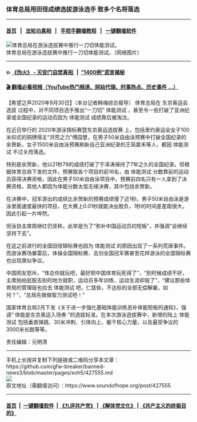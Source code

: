 ### 体育总局用田径成绩选拔游泳选手 致多个名将落选 
------------------------

#### [首页](https://github.com/gfw-breaker/banned-news3/blob/master/README.md) &nbsp;&nbsp;|&nbsp;&nbsp; [法轮功真相](https://github.com/begood0513/basic/blob/master/README.md)  &nbsp;&nbsp;|&nbsp;&nbsp; [手把手翻墙教程](https://github.com/gfw-breaker/guides/wiki)  &nbsp;&nbsp;|&nbsp;&nbsp; [一键翻墙软件](https://github.com/gfw-breaker/nogfw/blob/master/README.md)  



<div><img alt="体育总局在游泳选拔赛中推行一刀切体能测试。" src="https://img.soundofhope.org/2020-09/2020_0930_3762dd2aj00qhgknk000pc000f2008cm-1601522008001.jpg"/>
<br/><figcaption class="caption">
 体育总局在游泳选拔赛中推行一刀切体能测试。（网络图片）
</figcaption></div><hr/>

#### 💥 [《伪火》 - 天安门自焚真相 ](http://158.247.195.190:10000/videos/blog/weihuo.html)&nbsp; |&nbsp; [“1400例”谎言揭秘  ](http://158.247.195.190:10000/videos/blog/jiexi1400.html)

#### [ 🎬  翻墙必看视频（YouTube热门频道、网站代理、时事热点、历史事件 ...）](https://github.com/gfw-breaker/links/blob/master/banned.md)

<div><div class="Content__Wrapper sc-1bvya0-0 grZQxZ">
 <p class="meta-top">
  <span class="meta">
   【希望之声2020年9月30日】（本台记者韩梅综合报导）
  </span>
  体育总局在
  <ok href="/term/387934">
   东京奥运会选拔
  </ok>
  过程中，对不同项目选手推出“一刀切”
  <ok href="/term/387940">
   体能测试
  </ok>
  ，甚至令一些打破了亚洲纪录或全国纪录的运动员因为
  <ok href="/term/387940">
   体能测试
  </ok>
  成绩靠后被淘汰。
 </p>
 <p>
  在近日举行的
  <ok href="/term/387937">
   2020年游泳锦标赛暨东京奥运选拔赛
  </ok>
  上，包括里约奥运会女子100米仰式的铜牌得主“洪荒之力”傅园慧，在男子50米自由泳预赛中打破全国纪录的余贺新，女子1500米自由泳预赛刷新自己亚洲纪录的王简嘉禾等人，都因
  <ok href="/term/387940">
   体能测试
  </ok>
  不过关而落选。
 </p>
 <div class="AD_Embed__Wrap-sc-1xslmin-0 igMuqX module desktop">
  <div>
  </div>
 </div>
 <p>
  特别是余贺新，他以21秒79的成绩打破了宁泽涛保持了7年之久的全国纪录。但根据体育总局下发的文件，预赛取各个项目的前16名，由
  <ok href="/term/387940">
   体能测试
  </ok>
  分数靠前的运动员获得决赛资格，因此在男子50米自由泳项目中，预赛前四名只有一人拿到了决赛资格，其他人都因为体能分数太低无缘决赛，其中包括余贺新。
 </p>
 <p>
  在决赛中，冠军游出的成绩比余贺新的预赛成绩慢了近1秒。男子50米自由泳是游泳里面速度最快的项目，在大赛上0.01秒就能决出胜负，1秒的时间差差距很大，因此引起一片哗然。
 </p>
 <p>
  但泳协主席周继红仍坚称，此举是为了“弥补中国运动员的短板”，并强调“会继续坚持下去”。
 </p>
 <p>
  在这之前进行的全国田径锦标赛也因为
  <ok href="/term/387940">
   体能测试
  </ok>
  的原因出现了一系列荒唐事件。而游泳赛场暴雷后，体操全国锦标赛、击剑全国冠军赛甚至花样游泳的全国锦标赛也出现类似争议。
 </p>
 <p>
  中国网友怒斥，“体总你就玩吧，最好把中国体育玩死得了”，“到时候成绩不好，主席拍拍屁股去别的地方就职，运动员多年训练、运动生涯却毁了”，“建议那些体育局的管理层也拉去
  <ok href="/term/387940">
   体能测试
  </ok>
  吧，仁慈些，不达标的全部无偿解雇，如何？”，“总局先做做智力测试吧！”
 </p>
 <p>
  国家体育总局2月下发《关于进一步强化基础体能训练恶补体能短板的通知》，强调“
  <ok href="/term/387943">
   体能是东京奥运入场券
  </ok>
  ”的选拔标准。在本次游泳选拔赛中，新增的陆上
  <ok href="/term/387940">
   体能测试
  </ok>
  包括垂直弹跳、30米冲刺、引体向上、躯干核心力量，以及最受争议的3000米长跑等等。
 </p>
 <p class="meta-btm">
  责任编辑：元明清
 </p>
</div>
</div>
<hr/>
手机上长按并复制下列链接或二维码分享本文章：<br/>
https://github.com/gfw-breaker/banned-news3/blob/master/pages/soh5/427555.md <br/>
<a href='https://github.com/gfw-breaker/banned-news3/blob/master/pages/soh5/427555.md'><img src='https://github.com/gfw-breaker/banned-news3/blob/master/pages/soh5/427555.md.png'/></a> <br/>
原文地址（需翻墙访问）：https://www.soundofhope.org/post/427555


------------------------
#### [首页](https://github.com/gfw-breaker/banned-news3/blob/master/README.md) &nbsp;|&nbsp; [一键翻墙软件](https://github.com/gfw-breaker/nogfw/blob/master/README.md) &nbsp;| [《九评共产党》](https://github.com/gfw-breaker/9ping.md/blob/master/README.md#九评之一评共产党是什么) | [《解体党文化》](https://github.com/gfw-breaker/jtdwh.md/blob/master/README.md) | [《共产主义的终极目的》](https://github.com/gfw-breaker/gczydzjmd.md/blob/master/README.md)


<img src='http://gfw-breaker.win/banned-news3/pages/soh5/427555.md' width='0px' height='0px'/>